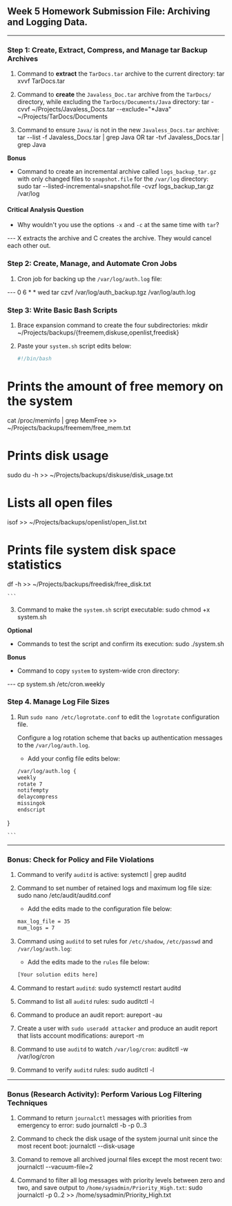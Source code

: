 ## Week 5 Homework Submission File: Archiving and Logging Data.

---

### Step 1: Create, Extract, Compress, and Manage tar Backup Archives

1. Command to **extract** the `TarDocs.tar` archive to the current directory: tar xvvf TarDocs.tar 

2. Command to **create** the `Javaless_Doc.tar` archive from the `TarDocs/` directory, while excluding the `TarDocs/Documents/Java` directory:
tar -cvvf ~/Projects/Javaless_Docs.tar --exclude="*Java" ~/Projects/TarDocs/Documents

3. Command to ensure `Java/` is not in the new `Javaless_Docs.tar` archive: 
tar --list -f Javaless_Docs.tar | grep Java OR tar -tvf Javaless_Docs.tar | grep Java

**Bonus** 
- Command to create an incremental archive called `logs_backup_tar.gz` with only changed files to `snapshot.file` for the `/var/log` directory:  
sudo tar --listed-incremental=snapshot.file -cvzf logs_backup_tar.gz /var/log

#### Critical Analysis Question

- Why wouldn't you use the options `-x` and `-c` at the same time with `tar`?

---  X extracts the archive and C creates the archive. They would cancel each other out.

### Step 2: Create, Manage, and Automate Cron Jobs

1. Cron job for backing up the `/var/log/auth.log` file:

---  0 6 * * wed tar czvf /var/log/auth_backup.tgz /var/log/auth.log

### Step 3: Write Basic Bash Scripts

1. Brace expansion command to create the four subdirectories: 
    mkdir ~/Projects/backups/{freemem,diskuse,openlist,freedisk}









2. Paste your `system.sh` script edits below:

    ```bash
    #!/bin/bash

# Prints the amount of free memory on the system 
cat /proc/meminfo | grep MemFree >> ~/Projects/backups/freemem/free_mem.txt

# Prints disk usage
sudo du -h >> ~/Projects/backups/diskuse/disk_usage.txt

# Lists all open files
isof >> ~/Projects/backups/openlist/open_list.txt

# Prints file system disk space statistics
df -h >> ~/Projects/backups/freedisk/free_disk.txt

    ``` 

3. Command to make the `system.sh` script executable: sudo chmod +x system.sh

**Optional**
- Commands to test the script and confirm its execution: sudo ./system.sh
  
**Bonus**
- Command to copy `system` to system-wide cron directory:

--- cp system.sh /etc/cron.weekly
















### Step 4. Manage Log File Sizes
 
1. Run `sudo nano /etc/logrotate.conf` to edit the `logrotate` configuration file. 

    Configure a log rotation scheme that backs up authentication messages to the `/var/log/auth.log`.

    - Add your config file edits below:

    ```bash
   /var/log/auth.log {
    weekly 
    rotate 7
    notifempty
    delaycompress
    missingok
    endscript
}


    ```
---

### Bonus: Check for Policy and File Violations

1. Command to verify `auditd` is active: systemctl | grep auditd

2. Command to set number of retained logs and maximum log file size: 
     sudo nano /etc/audit/auditd.conf

    - Add the edits made to the configuration file below:

    ```bash
   max_log_file = 35
   num_logs = 7
    ```

3. Command using `auditd` to set rules for `/etc/shadow`, `/etc/passwd` and `/var/log/auth.log`:


    - Add the edits made to the `rules` file below:
  
    ```bash
    [Your solution edits here]
    ```

4. Command to restart `auditd`: sudo systemctl restart auditd 

5. Command to list all `auditd` rules: sudo auditctl -l

6. Command to produce an audit report: aureport -au

7. Create a user with `sudo useradd attacker` and produce an audit report that lists account modifications: aureport -m

8. Command to use `auditd` to watch `/var/log/cron`: auditctl -w /var/log/cron

9. Command to verify `auditd` rules: sudo auditctl -l

---

### Bonus (Research Activity): Perform Various Log Filtering Techniques

1. Command to return `journalctl` messages with priorities from emergency to error: 
    sudo journalctl -b -p 0..3

2. Command to check the disk usage of the system journal unit since the most recent boot:
    journalctl --disk-usage

3. Comand to remove all archived journal files except the most recent two:
   journalctl --vacuum-file=2

4. Command to filter all log messages with priority levels between zero and two, and save output to `/home/sysadmin/Priority_High.txt`:
  sudo journalctl -p 0..2 >> /home/sysadmin/Priority_High.txt

